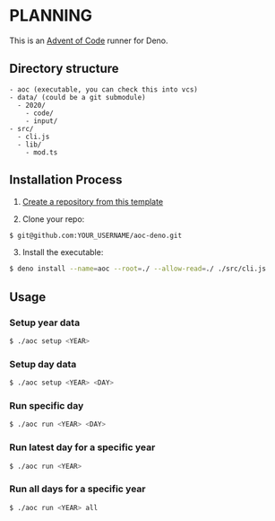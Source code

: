 # PLANNING

This is an [Advent of Code](https://adventofcode.com) runner for Deno.

## Directory structure

```
- aoc (executable, you can check this into vcs)
- data/ (could be a git submodule)
  - 2020/
    - code/
    - input/
- src/
  - cli.js
  - lib/
    - mod.ts
```

## Installation Process

1. [Create a repository from this template](https://docs.github.com/en/free-pro-team@latest/github/creating-cloning-and-archiving-repositories/creating-a-repository-from-a-template#creating-a-repository-from-a-template)

2. Clone your repo:

```bash
$ git@github.com:YOUR_USERNAME/aoc-deno.git
```
3. Install the executable:

```bash
$ deno install --name=aoc --root=./ --allow-read=./ ./src/cli.js
```

## Usage

### Setup year data

```bash
$ ./aoc setup <YEAR>
```

### Setup day data

```bash
$ ./aoc setup <YEAR> <DAY>
```

### Run specific day

```bash
$ ./aoc run <YEAR> <DAY>
```

### Run latest day for a specific year

```bash
$ ./aoc run <YEAR>
```

### Run all days for a specific year

```bash
$ ./aoc run <YEAR> all
```
